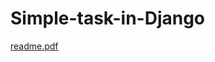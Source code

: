 # Simple-task-in-Django

[readme.pdf](https://github.com/user-attachments/files/19656735/readme.pdf)
